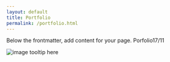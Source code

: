 ```yaml
---
layout: default
title: Portfolio
permalink: /portfolio.html
---
```


Below the frontmatter, add content for your page.
Porfolio17/11

![image tooltip here](../assets/img/Snap_PopulationFranceTableau.JPG)



